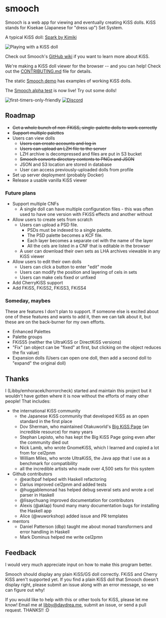 # smooch

Smooch is a web app for viewing and eventually creating KiSS
dolls. KiSS stands for Kisekae (Japanese for "dress up") Set System.

A typical KiSS doll: [Spark by Kimiki](http://otakuworld.com/kiss/dolls/pages/k/ki_spark.htm)

![Playing with a KiSS doll](http://i.imgur.com/UnxpRmL.gif)

Check out Smooch's [GitHub wiki](https://github.com/emhoracek/smooch/wiki) if you want to learn more about KiSS.

We're making a KiSS doll viewer for the browser -- and you can help! Check
out the [CONTRIBUTING.md](https://github.com/emhoracek/smooch/blob/master/CONTRIBUTING.md) file for details.

The static [Smooch demo](http://emhoracek.github.io/smooch/index.html) has examples of working KiSS dolls.

The [Smooch alpha test](http://67.205.172.104:8000/) is now live! Try out some dolls!

![first-timers-only-friendly](http://img.shields.io/badge/first--timers--only-friendly-blue.svg?style=flat-square)
[![Discord](https://badgen.net/badge/icon/discord?icon=discord&label)](https://disboard.org/server/950519299364237312)

## Roadmap

  * ~~Get a whole bunch of non-FKiSS, single-palette dolls to work correctly~~
  * ~~Support multiple palettes~~
  * Users can view dolls
      * ~~Users can create accounts and log in~~
      * ~~Users can upload an LZH file to the server~~
      * LZH archive is decompressed and files are put in S3 bucket
      * ~~Smooch converts directory contents to PNGs and JSON~~
      * JSON and S3 location are stored in database
      * User can access previously-uploaded dolls from profile
  * Set up server deployment (probably Docker)
  * Release a usable vanilla KiSS viewer

### Future plans
  * Support multiple CNFs
      * A single doll can have multiple configuration files - this was
        often used to have one version with FKiSS effects and another
        without
  * Allow users to create sets from scratch
      * Users can upload a PSD file.
          * PSDs must be indexed to a single palette.
          * The PSD palette becomes a KCF file.
          * Each layer becomes a separate cel with the name of the layer
          * All the cels are listed in a CNF that is editable in the browser
      * A user can download their own sets as LHA archives viewable in any
        KiSS viewer
  * Allow users to edit their own dolls
      * Users can click a button to enter "edit" mode
      * Users can modify the position and layering of cels in sets
      * Users can make cels fixed or unfixed
  * Add CherryKiSS support
  * Add FKiSS, FKiSS2, FKiSS3, FKiSS4

### Someday, maybes

These are features I don't plan to support. If someone else is excited about one of these
features and wants to add it, then we can talk about it, but these are on the back-burner
for my own efforts.

  * Enhanced Palettes
  * Palette groups
  * FKiSS5 (neither the UltraKiSS or DirectKiSS versions)
  * "Fix" (an object can be "fixed" at first, but clicking on the object reduces the fix value)
  * Expansion dolls (Users can open one doll, then add a second doll to "expand" the original doll)

## Thanks

I (Libby/emhoracek/horrorcheck) started and maintain this project but it wouldn't have gotten where it is now without the efforts of many other people! That includes:

 * the international KiSS community
   * the Japanese KiSS community that developed KiSS as an open standard in the first place
   * Dov Sherman, who maintained Otakuworld's [Big KiSS Page](https://www.otakuworld.com/kiss) (an incredible resource) for many years
   * Stephan Lepisto, who has kept the Big KiSS Page going even after the community died out
   * Nick Lamb, who wrote GnomeKiSS, which I learned and copied a lot from for cel2pnm
   * William Miles, who wrote UltraKiSS, the Java app that I use as a benchmark for compatibility
   * all the incredible artists who made over 4,500 sets for this system
 * Github contributors
   * @ear/bpaf helped with Haskell refactoring
   * Darius improved cel2pnm and added tests
   * @huggablemonad has helped debug several sets and wrote a cel parser in Haskell
   * @lisaychuang improved documentation for contributors
   * Alexis (@aklap) found many many documentation bugs for installing the Haskell app
   * Alice (@wuworkshop) added issue and PR templates
 * mentors
   * Daniel Patterson (dbp) taught me about monad transformers and error handling in Haskell
   * Mark Dominus helped me write cel2pmn

## Feedback

I would very much appreciate input on how to make this program better.

Smooch should display any plain KiSS/GS doll correctly. FKiSS and Cherry KiSS
aren't supported yet. If you find a plain KiSS doll that Smooch doesn't display
right, please submit an issue along with an error message, so we can figure out why!

If you would like to help with this or other tools for KiSS, please let me know!
Email me at libby@daydrea.me, submit an issue, or send a pull request. THANKS!! :D
